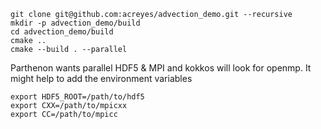 ```
git clone git@github.com:acreyes/advection_demo.git --recursive
mkdir -p advection_demo/build
cd advection_demo/build
cmake ..
cmake --build . --parallel
```

Parthenon wants parallel HDF5 & MPI and kokkos will look for openmp. It might help to add the environment variables
```
export HDF5_ROOT=/path/to/hdf5
export CXX=/path/to/mpicxx
export CC=/path/to/mpicc
```

